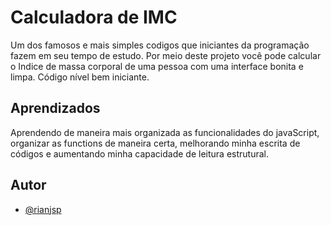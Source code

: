 
# Calculadora de IMC

Um dos famosos e mais simples codigos que iniciantes da programação fazem em seu tempo de estudo.
Por meio deste projeto você pode calcular o Indice de massa corporal de uma pessoa com uma interface bonita e limpa.
Código nível bem iniciante.



## Aprendizados

Aprendendo de maneira mais organizada as funcionalidades do javaScript, organizar as functions de maneira certa, melhorando minha escrita de códigos e aumentando minha capacidade de leitura estrutural.


## Autor

- [@rianjsp](https://github.com/rianjsp)
